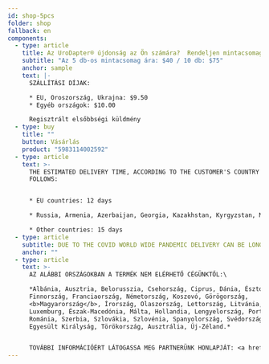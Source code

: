```yaml
---
id: shop-5pcs
folder: shop
fallback: en
components:
  - type: article
    title: Az UroDapter® újdonság az Ön számára?  Rendeljen mintacsomagot!
    subtitle: "Az 5 db-os mintacsomag ára: $40 / 10 db: $75"
    anchor: sample
    text: |-
      SZÁLLÍTÁSI DÍJAK:

      * EU, Oroszország, Ukrajna: $9.50
      * Egyéb országok: $10.00

      Regisztrált elsőbbségi küldmény
  - type: buy
    title: ""
    button: Vásárlás
    product: "5983114002592"
  - type: article
    text: >-
      THE ESTIMATED DELIVERY TIME, ACCORDING TO THE CUSTOMER'S COUNTRY AS
      FOLLOWS:


      * EU countries: 12 days

      * Russia, Armenia, Azerbaijan, Georgia, Kazakhstan, Kyrgyzstan, Moldova, Tajikistan, Turkmenistan, Ukraine, Uzbekistan: 19 days

      * Other countries: 15 days
  - type: article
    subtitle: DUE TO THE COVID WORLD WIDE PANDEMIC DELIVERY CAN BE LONGER THAN USUAL.
    anchor: ""
  - type: article
    text: >-
      AZ ALÁBBI ORSZÁGOKBAN A TERMÉK NEM ELÉRHETŐ CÉGÜNKTŐL:\

      *Albánia, Ausztria, Belorusszia, Csehország, Ciprus, Dánia, Észtország,
      Finnország, Franciaország, Németország, Koszovó, Görögország,
      <b>Magyarország</b>, Írország, Olaszország, Lettország, Litvánia,
      Luxemburg, Észak-Macedónia, Málta, Hollandia, Lengyelország, Portugália,
      Románia, Szerbia, Szlovákia, Szlovénia, Spanyolország, Svédország,
      Egyesült Királyság, Törökország, Ausztrália, Új-Zéland.* 


      TOVÁBBI INFORMÁCIÓÉRT LÁTOGASSA MEG PARTNERÜNK HONLAPJÁT: <a href="https://www.ibsagroup.com" rel="noopener" target="_blank">https://www.ibsagroup.com</a>
---
```

